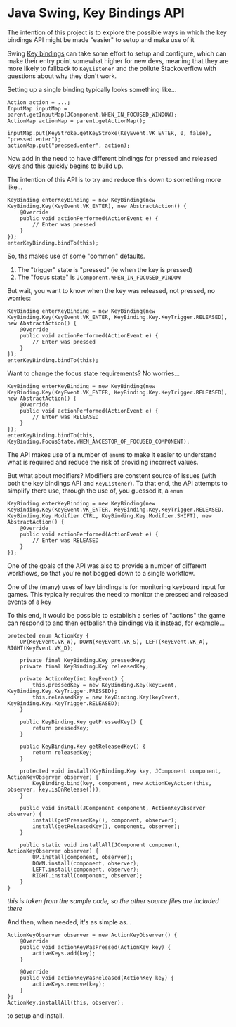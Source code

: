 # Java Swing, Key Bindings API

The intention of this project is to explore the possible ways in which the key bindings API might be made "easier" to setup and make use of it

Swing [Key bindings](https://docs.oracle.com/javase/tutorial/uiswing/misc/keybinding.html) can take some effort to setup and configure, which can make their entry point somewhat higher for new devs, meaning that they are more likely to fallback to `KeyListener` and the pollute Stackoverflow with questions about why they don't work.

Setting up a single binding typically looks something like...

	Action action = ...;
	InputMap inputMap = parent.getInputMap(JComponent.WHEN_IN_FOCUSED_WINDOW);
    ActionMap actionMap = parent.getActionMap();
        
    inputMap.put(KeyStroke.getKeyStroke(KeyEvent.VK_ENTER, 0, false), "pressed.enter");
    actionMap.put("pressed.enter", action);

Now add in the need to have different bindings for pressed and released keys and this quickly begins to build up.

The intention of this API is to try and reduce this down to something more like...

    KeyBinding enterKeyBinding = new KeyBinding(new KeyBinding.Key(KeyEvent.VK_ENTER), new AbstractAction() {
        @Override
        public void actionPerformed(ActionEvent e) {
            // Enter was pressed
        }
    });
    enterKeyBinding.bindTo(this);

So, ths makes use of some "common" defaults.

1. The "trigger" state is "pressed" (ie when the key is pressed)
2. The "focus state" is `JComponent.WHEN_IN_FOCUSED_WINDOW`

But wait, you want to know when the key was released, not pressed, no worries:

    KeyBinding enterKeyBinding = new KeyBinding(new KeyBinding.Key(KeyEvent.VK_ENTER, KeyBinding.Key.KeyTrigger.RELEASED), new AbstractAction() {
        @Override
        public void actionPerformed(ActionEvent e) {
            // Enter was pressed
        }
    });
    enterKeyBinding.bindTo(this);

Want to change the focus state requirements? No worries...

    KeyBinding enterKeyBinding = new KeyBinding(new KeyBinding.Key(KeyEvent.VK_ENTER, KeyBinding.Key.KeyTrigger.RELEASED), new AbstractAction() {
        @Override
        public void actionPerformed(ActionEvent e) {
            // Enter was RELEASED
        }
    });
    enterKeyBinding.bindTo(this, KeyBinding.FocusState.WHEN_ANCESTOR_OF_FOCUSED_COMPONENT);

The API makes use of a number of `enum`s to make it easier to understand what is required and reduce the risk of providing incorrect values.

But what about modifiers?  Modifiers are constent source of issues (with both the key bindings API and `KeyListener`).  To that end, the API attempts to simplify there use, through the use of, you guessed it, a `enum`

    KeyBinding enterKeyBinding = new KeyBinding(new KeyBinding.Key(KeyEvent.VK_ENTER, KeyBinding.Key.KeyTrigger.RELEASED, KeyBinding.Key.Modifier.CTRL, KeyBinding.Key.Modifier.SHIFT), new AbstractAction() {
        @Override
        public void actionPerformed(ActionEvent e) {
            // Enter was RELEASED
        }
    });

One of the goals of the API was also to provide a number of different workflows, so that you're not bogged down to a single workflow.

One of the (many) uses of key bindings is for monitoring keyboard input for games.  This typically requires the need to monitor the pressed and released events of a key

To this end, it would be possible to establish a series of "actions" the game can respond to and then estbalish the bindings via it instead, for example...

    protected enum ActionKey {
        UP(KeyEvent.VK_W), DOWN(KeyEvent.VK_S), LEFT(KeyEvent.VK_A), RIGHT(KeyEvent.VK_D);

        private final KeyBinding.Key pressedKey;
        private final KeyBinding.Key releasedKey;

        private ActionKey(int keyEvent) {
            this.pressedKey = new KeyBinding.Key(keyEvent, KeyBinding.Key.KeyTrigger.PRESSED);
            this.releasedKey = new KeyBinding.Key(keyEvent, KeyBinding.Key.KeyTrigger.RELEASED);
        }

        public KeyBinding.Key getPressedKey() {
            return pressedKey;
        }

        public KeyBinding.Key getReleasedKey() {
            return releasedKey;
        }

        protected void install(KeyBinding.Key key, JComponent component, ActionKeyObserver observer) {
            KeyBinding.bind(key, component, new ActionKeyAction(this, observer, key.isOnRelease()));
        }

        public void install(JComponent component, ActionKeyObserver observer) {
            install(getPressedKey(), component, observer);
            install(getReleasedKey(), component, observer);
        }

        public static void installAll(JComponent component, ActionKeyObserver observer) {
            UP.install(component, observer);
            DOWN.install(component, observer);
            LEFT.install(component, observer);
            RIGHT.install(component, observer);
        }
    }

*this is taken from the sample code, so the other source files are included there*

And then, when needed, it's as simple as...

    ActionKeyObserver observer = new ActionKeyObserver() {
        @Override
        public void actionKeyWasPressed(ActionKey key) {
            activeKeys.add(key);
        }

        @Override
        public void actionKeyWasReleased(ActionKey key) {
            activeKeys.remove(key);
        }
    };
    ActionKey.installAll(this, observer);

to setup and install.